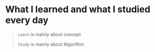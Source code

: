 # What I learned and what I studied every day
> `Learn` is mainly about concept

> `Study` is mainly about Algorithm
